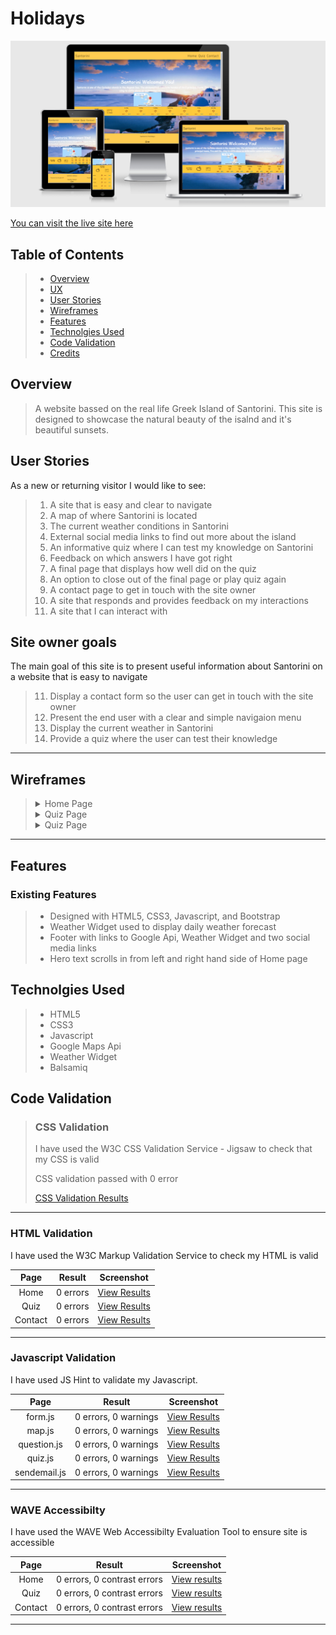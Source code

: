 # Holidays
![Responsive Mockup](docs/Mockups/AmIResponsive.PNG)

[You can visit the live site here](https://j0hn1975.github.io/MS2-Santorini/)

## Table of Contents
> - [Overview](#overview)
> - [UX](#ux)
> - [User Stories](#user-stories)
> - [Wireframes](#wireframes)
> - [Features](#features)
> - [Technolgies Used](#technolgies-used)
> - [Code Validation](#code-validation)
> - [Credits](#credits)

## Overview
> A website bassed on the real life Greek Island of Santorini. This site is designed to showcase the natural beauty of the isalnd and it's beautiful sunsets.

## User Stories
As a new or returning visitor I would like to see:
> 1. A site that is easy and clear to navigate
> 2. A map of where Santorini is located
> 3. The current weather conditions in Santorini
> 4. External social media links to find out more about the island
> 5. An informative quiz where I can test my knowledge on Santorini
> 6. Feedback on which answers I have got right
> 7. A final page that displays how well did on the quiz
> 8. An option to close out of the final page or play quiz again
> 9. A contact page to get in touch with the site owner
> 10. A site that responds and provides feedback on my interactions
> 11. A site that I can interact with

## Site owner goals
The main goal of this site is to present useful information about Santorini on a website that is easy to navigate
> 11. Display a contact form so the user can get in touch with the site owner
> 12. Present the end user with a clear and simple navigaion menu
> 13. Display the current weather in Santorini
> 14. Provide a quiz where the user can test their knowledge
---

## Wireframes
> <details><summary>Home Page</summary>
> <img src="https://github.com/J0hn1975/MS2-Santorini/blob/main/docs/Wireframes/Home/Home.PNG">
></details>
>
> <details><summary>Quiz Page</summary>
> <img src="https://github.com/J0hn1975/MS2-Santorini/blob/main/docs/Wireframes/Quiz/Quiz.PNG">
> </details>
> 
> <details><summary>Quiz Page</summary>
> <img src="https://github.com/J0hn1975/MS2-Santorini/blob/main/docs/Wireframes/Contact/Contact.PNG">
> </details>
>
> 
---
## Features
### Existing Features
> * Designed with HTML5, CSS3, Javascript, and Bootstrap
> * Weather Widget used to display daily weather forecast
> * Footer with links to Google Api, Weather Widget and two social media links
> * Hero text scrolls in from left and right hand side of Home page


## Technolgies Used
> * HTML5
> * CSS3
> * Javascript
> * Google Maps Api
> * Weather Widget
> * Balsamiq

## Code Validation
> ### CSS Validation
> I have used the W3C CSS Validation Service - Jigsaw to check that my CSS is valid
>
> CSS validation passed with 0 error
>
> [CSS Validation Results](/docs/CSS-Validation/CSS_Validation.PNG)
---

### HTML Validation
I have used the W3C Markup Validation Service to check my HTML is valid

|   Page  |  Result  |                      Screenshot                      |
|:-------:|:--------:|:----------------------------------------------------:|
|   Home  | 0 errors | [View Results](docs/HTML-Validation/Home_Page.PNG)   |
|   Quiz  | 0 errors | [View Results](docs/HTML-Validation/Quiz_Page.PNG)   |
| Contact | 0 errors | [View Results](docs/HTML-Validation/Contact_Page.PNG)|
---

### Javascript Validation
I have used JS Hint to validate my Javascript.

|     Page     |        Result        |                         Screenshot                          |
|:------------:|:--------------------:|:-----------------------------------------------------------:|
|    form.js   | 0 errors, 0 warnings | [View Results](docs/Javascript-Validation/form.js.PNG)      |
|    map.js    | 0 errors, 0 warnings | [View Results](docs/Javascript-Validation/map.js.PNG)       |
|  question.js | 0 errors, 0 warnings | [View Results](docs/Javascript-Validation/question.js.PNG)  |
|    quiz.js   | 0 errors, 0 warnings | [View Results](docs/Javascript-Validation/quiz.js.PNG)      |
| sendemail.js | 0 errors, 0 warnings | [View Results](docs/Javascript-Validation/SendEmail.js.PNG) |
---

### WAVE Accessibilty
I have used the WAVE Web Accessibilty Evaluation Tool to ensure site is accessible

|   Page  |            Result           | Screenshot |
|:-------:|:---------------------------:|:----------:                                                                 
|   Home  | 0 errors, 0 contrast errors | [View results](/docs/WAVE-Accessibilty/index.html_Wave_Validation.PNG)      |
|   Quiz  | 0 errors, 0 contrast errors | [View results](/docs/WAVE-Accessibilty/quiz.html_Wave_Validation.PNG)       |
| Contact | 0 errors, 0 contrast errors | [View results](assets/docs/WAVE-Accessibilty/quiz.html_Wave_Validation.PNG) |
---







